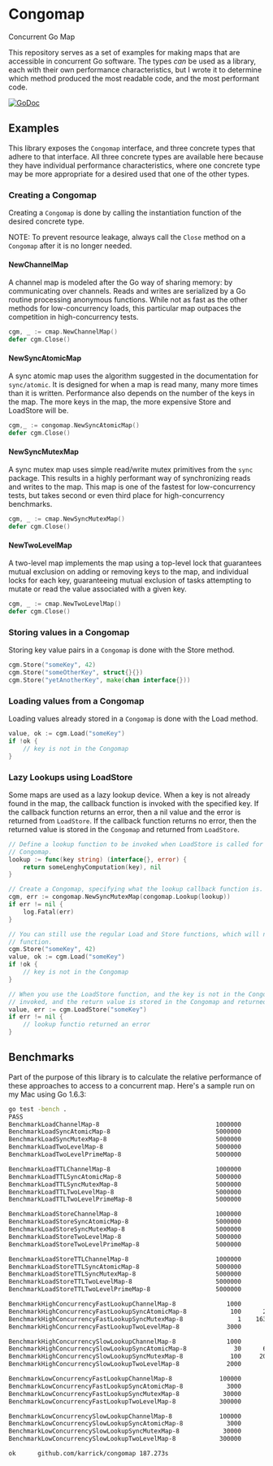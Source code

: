 # Congomap

Concurrent Go Map

This repository serves as a set of examples for making maps that are accessible in concurrent Go
software. The types _can_ be used as a library, each with their own performance characteristics, but
I wrote it to determine which method produced the most readable code, and the most performant code.

[![GoDoc](https://godoc.org/github.com/karrick/congomap?status.svg)](https://godoc.org/github.com/karrick/congomap)

## Examples

This library exposes the `Congomap` interface, and three concrete types that adhere to that
interface. All three concrete types are available here because they have individual performance
characteristics, where one concrete type may be more appropriate for a desired used that one of the
other types.

### Creating a Congomap

Creating a `Congomap` is done by calling the instantiation function of the desired concrete type.

NOTE: To prevent resource leakage, always call the `Close` method on a `Congomap` after it is no
longer needed.

#### NewChannelMap

A channel map is modeled after the Go way of sharing memory: by communicating over channels. Reads
and writes are serialized by a Go routine processing anonymous functions. While not as fast as the
other methods for low-concurrency loads, this particular map outpaces the competition in
high-concurrency tests.

```Go
cgm, _ := cmap.NewChannelMap()
defer cgm.Close()
```

#### NewSyncAtomicMap

A sync atomic map uses the algorithm suggested in the documentation for `sync/atomic`. It is
designed for when a map is read many, many more times than it is written. Performance also depends
on the number of the keys in the map. The more keys in the map, the more expensive Store and
LoadStore will be.

```Go
cgm,_ := congomap.NewSyncAtomicMap()
defer cgm.Close()
```

#### NewSyncMutexMap

A sync mutex map uses simple read/write mutex primitives from the `sync` package. This results in a
highly performant way of synchronizing reads and writes to the map. This map is one of the fastest
for low-concurrency tests, but takes second or even third place for high-concurrency benchmarks.

```Go
cgm, _ := cmap.NewSyncMutexMap()
defer cgm.Close()
```

#### NewTwoLevelMap

A two-level map implements the map using a top-level lock that guarantees mutual exclusion on adding
or removing keys to the map, and individual locks for each key, guaranteeing mutual exclusion of
tasks attempting to mutate or read the value associated with a given key.

```Go
cgm, _ := cmap.NewTwoLevelMap()
defer cgm.Close()
```

### Storing values in a Congomap

Storing key value pairs in a `Congomap` is done with the Store method.

```Go
cgm.Store("someKey", 42)
cgm.Store("someOtherKey", struct{}{})
cgm.Store("yetAnotherKey", make(chan interface{}))
```

### Loading values from a Congomap

Loading values already stored in a `Congomap` is done with the Load method.

```Go
value, ok := cgm.Load("someKey")
if !ok {
    // key is not in the Congomap
}
```

### Lazy Lookups using LoadStore

Some maps are used as a lazy lookup device. When a key is not already found in the map, the callback
function is invoked with the specified key. If the callback function returns an error, then a nil
value and the error is returned from `LoadStore`. If the callback function returns no error, then
the returned value is stored in the `Congomap` and returned from `LoadStore`.

```Go
// Define a lookup function to be invoked when LoadStore is called for a key not stored in the
// Congomap.
lookup := func(key string) (interface{}, error) {
    return someLenghyComputation(key), nil
}

// Create a Congomap, specifying what the lookup callback function is.
cgm, err := congomap.NewSyncMutexMap(congomap.Lookup(lookup))
if err != nil {
    log.Fatal(err)
}

// You can still use the regular Load and Store functions, which will not invoke the lookup
// function.
cgm.Store("someKey", 42)
value, ok := cgm.Load("someKey")
if !ok {
    // key is not in the Congomap
}

// When you use the LoadStore function, and the key is not in the Congomap, the lookup funciton is
// invoked, and the return value is stored in the Congomap and returned to the program.
value, err := cgm.LoadStore("someKey")
if err != nil {
    // lookup functio returned an error
}
```

## Benchmarks

Part of the purpose of this library is to calculate the relative performance of these approaches to
access to a concurrent map. Here's a sample run on my Mac using Go 1.6.3:

```bash
go test -bench .
PASS
BenchmarkLoadChannelMap-8                           	 1000000	      1698 ns/op
BenchmarkLoadSyncAtomicMap-8                        	 5000000	       331 ns/op
BenchmarkLoadSyncMutexMap-8                         	 5000000	       313 ns/op
BenchmarkLoadTwoLevelMap-8                          	 5000000	       357 ns/op
BenchmarkLoadTwoLevelPrimeMap-8                     	 5000000	       355 ns/op

BenchmarkLoadTTLChannelMap-8                        	 1000000	      1588 ns/op
BenchmarkLoadTTLSyncAtomicMap-8                     	 5000000	       352 ns/op
BenchmarkLoadTTLSyncMutexMap-8                      	 5000000	       316 ns/op
BenchmarkLoadTTLTwoLevelMap-8                       	 5000000	       354 ns/op
BenchmarkLoadTTLTwoLevelPrimeMap-8                  	 5000000	       357 ns/op

BenchmarkLoadStoreChannelMap-8                      	 1000000	      1632 ns/op
BenchmarkLoadStoreSyncAtomicMap-8                   	 5000000	       330 ns/op
BenchmarkLoadStoreSyncMutexMap-8                    	 5000000	       352 ns/op
BenchmarkLoadStoreTwoLevelMap-8                     	 5000000	       359 ns/op
BenchmarkLoadStoreTwoLevelPrimeMap-8                	 5000000	       357 ns/op

BenchmarkLoadStoreTTLChannelMap-8                   	 1000000	      1492 ns/op
BenchmarkLoadStoreTTLSyncAtomicMap-8                	 5000000	       379 ns/op
BenchmarkLoadStoreTTLSyncMutexMap-8                 	 5000000	       376 ns/op
BenchmarkLoadStoreTTLTwoLevelMap-8                  	 5000000	       359 ns/op
BenchmarkLoadStoreTTLTwoLevelPrimeMap-8             	 5000000	       378 ns/op

BenchmarkHighConcurrencyFastLookupChannelMap-8      	    1000	   1719902 ns/op
BenchmarkHighConcurrencyFastLookupSyncAtomicMap-8   	     100	  22276241 ns/op
BenchmarkHighConcurrencyFastLookupSyncMutexMap-8    	       1	1632581613 ns/op
BenchmarkHighConcurrencyFastLookupTwoLevelMap-8     	    3000	    507488 ns/op

BenchmarkHighConcurrencySlowLookupChannelMap-8      	    1000	   1625607 ns/op
BenchmarkHighConcurrencySlowLookupSyncAtomicMap-8   	      30	  60743763 ns/op
BenchmarkHighConcurrencySlowLookupSyncMutexMap-8    	     100	 202947478 ns/op
BenchmarkHighConcurrencySlowLookupTwoLevelMap-8     	    2000	    541066 ns/op

BenchmarkLowConcurrencyFastLookupChannelMap-8       	  100000	     16790 ns/op
BenchmarkLowConcurrencyFastLookupSyncAtomicMap-8    	    3000	    383506 ns/op
BenchmarkLowConcurrencyFastLookupSyncMutexMap-8     	   30000	     35809 ns/op
BenchmarkLowConcurrencyFastLookupTwoLevelMap-8      	  300000	      5335 ns/op

BenchmarkLowConcurrencySlowLookupChannelMap-8       	  100000	     17335 ns/op
BenchmarkLowConcurrencySlowLookupSyncAtomicMap-8    	    3000	    819874 ns/op
BenchmarkLowConcurrencySlowLookupSyncMutexMap-8     	   30000	     33580 ns/op
BenchmarkLowConcurrencySlowLookupTwoLevelMap-8      	  300000	      5229 ns/op

ok  	github.com/karrick/congomap	187.273s
```
